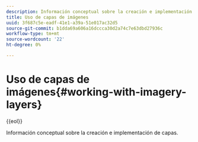 ```yaml
---
description: Información conceptual sobre la creación e implementación de capas.
title: Uso de capas de imágenes
uuid: 3f687c5e-eadf-41e1-a39a-51e017ac32d5
source-git-commit: b1dda69a606a16dccca30d2a74c7e63dbd27936c
workflow-type: tm+mt
source-wordcount: '22'
ht-degree: 0%

---
```



# Uso de capas de imágenes{#working-with-imagery-layers}

{{eol}}

Información conceptual sobre la creación e implementación de capas.

